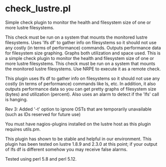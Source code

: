 # check_lustre.pl

Simple check plugin to monitor the health and filesystem size of one or more lustre filesystems.

This check must be run on a system that mounts the monitored lustre filesystems. Uses 'lfs df' to gather info on filesystems so it should not use any costly (in terms of performance) commands. Outputs performance data for filesystem size graphing. Graphs both utilization and space used.
This is a simple check plugin to monitor the health and filesystem size of one or more lustre filesystems. This check must be run on a system that mounts the monitored lustre filesystems. Use NRPE to execute it as a remote check.

This plugin uses lfs df to gather info on filesystems so it should not use any costly (in terms of performance) commands like ls, etc. In addition, it also outputs performance data so you can get pretty graphs of filesystem size (bytes) and utilization (percent). Also uses an alarm to detect if the 'lfs' call is hanging.

Rev 3: Added '-t' option to ignore OSTs that are temporarily unavailable (such as IDs reserved for future use)

You must have nagios-plugins installed on the lustre host as this plugin requires utils.pm.

This plugin has shown to be stable and helpful in our environment. This plugin has been tested on lustre 1.8.9 and 2.3.0 at this point; if your output of lfs df is different somehow you may receive false alarms.

Tested using perl 5.8 and perl 5.12.

